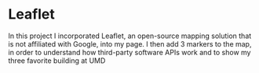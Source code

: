 # Leaflet 
 
In this project I incorporated Leaflet, an open-source mapping solution that is not affiliated with Google, into my page. I then add 3 markers to the map, in order to understand how third-party software APIs work and to show my three favorite building at UMD 
